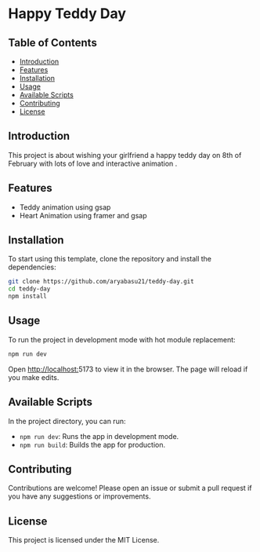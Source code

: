 # Happy Teddy Day

## Table of Contents

- [Introduction](#introduction)
- [Features](#features)
- [Installation](#installation)
- [Usage](#usage)
- [Available Scripts](#available-scripts)
- [Contributing](#contributing)
- [License](#license)

## Introduction

This project is about wishing your girlfriend a happy teddy day on 8th of February with lots of love and interactive animation .

## Features

- Teddy animation using gsap
- Heart Animation using framer and gsap

## Installation

To start using this template, clone the repository and install the dependencies:

```bash
git clone https://github.com/aryabasu21/teddy-day.git
cd teddy-day
npm install
```

## Usage

To run the project in development mode with hot module replacement:

```bash
npm run dev
```

Open [http://localhost:](http://localhost:3000)5173 to view it in the browser. The page will reload if you make edits.

## Available Scripts

In the project directory, you can run:

- `npm run dev`: Runs the app in development mode.
- `npm run build`: Builds the app for production.

## Contributing

Contributions are welcome! Please open an issue or submit a pull request if you have any suggestions or improvements.

## License

This project is licensed under the MIT License.

